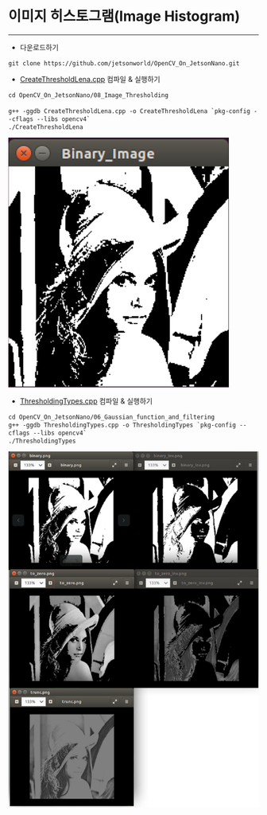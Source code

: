 # 이미지 히스토그램(Image Histogram)
***
* 다운로드하기
```
git clone https://github.com/jetsonworld/OpenCV_On_JetsonNano.git
```

* [CreateThresholdLena.cpp](https://raw.githubusercontent.com/jetsonworld/OpenCV_On_JetsonNano/master/08_Image_Thresholding/CreateThresholdLena.cpp) 컴파일 & 실행하기
```
cd OpenCV_On_JetsonNano/08_Image_Thresholding

g++ -ggdb CreateThresholdLena.cpp -o CreateThresholdLena `pkg-config --cflags --libs opencv4`
./CreateThresholdLena
```
![CreateThresholdLena.png](https://raw.githubusercontent.com/jetsonworld/OpenCV_On_JetsonNano/master/08_Image_Thresholding/CreateThresholdLena.png)

* [ThresholdingTypes.cpp](https://raw.githubusercontent.com/jetsonworld/OpenCV_On_JetsonNano/master/08_Image_Thresholding/ThresholdingTypes.cpp) 컴파일 & 실행하기
```
cd OpenCV_On_JetsonNano/06_Gaussian_function_and_filtering
g++ -ggdb ThresholdingTypes.cpp -o ThresholdingTypes `pkg-config --cflags --libs opencv4`
./ThresholdingTypes
```

![ThresholdingTypes.png](https://raw.githubusercontent.com/jetsonworld/OpenCV_On_JetsonNano/master/08_Image_Thresholding/ThresholdingTypes.png)

